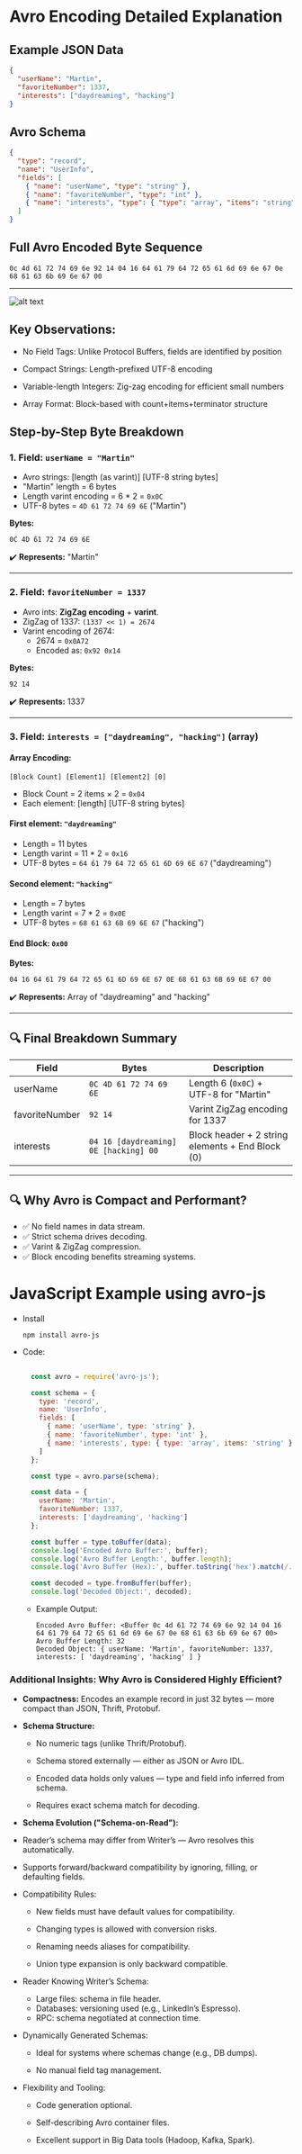 
# Avro Encoding Detailed Explanation

## Example JSON Data
```json
{
  "userName": "Martin",
  "favoriteNumber": 1337,
  "interests": ["daydreaming", "hacking"]
}
```

## Avro Schema
```json
{
  "type": "record",
  "name": "UserInfo",
  "fields": [
    { "name": "userName", "type": "string" },
    { "name": "favoriteNumber", "type": "int" },
    { "name": "interests", "type": { "type": "array", "items": "string" } }
  ]
}
```

## Full Avro Encoded Byte Sequence
```
0c 4d 61 72 74 69 6e 92 14 04 16 64 61 79 64 72 65 61 6d 69 6e 67 0e 68 61 63 6b 69 6e 67 00
```

---

![alt text](images/avro.png)

## Key Observations:
- No Field Tags: Unlike Protocol Buffers, fields are identified by position

- Compact Strings: Length-prefixed UTF-8 encoding

- Variable-length Integers: Zig-zag encoding for efficient small numbers

- Array Format: Block-based with count+items+terminator structure

## Step-by-Step Byte Breakdown

### 1. Field: `userName = "Martin"`

- Avro strings: [length (as varint)] [UTF-8 string bytes]
- "Martin" length = 6 bytes
- Length varint encoding = 6 * 2 = `0x0C`
- UTF-8 bytes = `4D 61 72 74 69 6E` ("Martin")

**Bytes:**
```
0C 4D 61 72 74 69 6E
```
✔️ **Represents:** "Martin"

---

### 2. Field: `favoriteNumber = 1337`

- Avro ints: **ZigZag encoding** + **varint**.
- ZigZag of 1337: `(1337 << 1) = 2674`
- Varint encoding of 2674:
  - 2674 = `0x0A72`
  - Encoded as: `0x92 0x14`

**Bytes:**
```
92 14
```
✔️ **Represents:** 1337

---

### 3. Field: `interests = ["daydreaming", "hacking"]` (array)

#### Array Encoding:
```
[Block Count] [Element1] [Element2] [0]
```
- Block Count = 2 items × 2 = `0x04`
- Each element: [length] [UTF-8 string bytes]

#### First element: `"daydreaming"`
- Length = 11 bytes
- Length varint = 11 * 2 = `0x16`
- UTF-8 bytes = `64 61 79 64 72 65 61 6D 69 6E 67` ("daydreaming")

#### Second element: `"hacking"`
- Length = 7 bytes
- Length varint = 7 * 2 = `0x0E`
- UTF-8 bytes = `68 61 63 6B 69 6E 67` ("hacking")

#### End Block: `0x00`

**Bytes:**
```
04 16 64 61 79 64 72 65 61 6D 69 6E 67 0E 68 61 63 6B 69 6E 67 00
```

✔️ **Represents:** Array of "daydreaming" and "hacking"

---

## 🔍 **Final Breakdown Summary**

| Field          | Bytes                                 | Description                                      |
| -------------- | ------------------------------------- | ------------------------------------------------ |
| userName       | `0C 4D 61 72 74 69 6E`                | Length 6 (`0x0C`) + UTF-8 for "Martin"           |
| favoriteNumber | `92 14`                               | Varint ZigZag encoding for 1337                  |
| interests      | `04 16 [daydreaming] 0E [hacking] 00` | Block header + 2 string elements + End Block (0) |

---

## 🔍 **Why Avro is Compact and Performant?**

- ✅ No field names in data stream.
- ✅ Strict schema drives decoding.
- ✅ Varint & ZigZag compression.
- ✅ Block encoding benefits streaming systems.


# JavaScript Example using avro-js
- Install
  ``` 
  npm install avro-js
  ```
- Code:
  ``` javascript
    
    const avro = require('avro-js');

    const schema = {
      type: 'record',
      name: 'UserInfo',
      fields: [
        { name: 'userName', type: 'string' },
        { name: 'favoriteNumber', type: 'int' },
        { name: 'interests', type: { type: 'array', items: 'string' } }
      ]
    };

    const type = avro.parse(schema);

    const data = {
      userName: 'Martin',
      favoriteNumber: 1337,
      interests: ['daydreaming', 'hacking']
    };

    const buffer = type.toBuffer(data);
    console.log('Encoded Avro Buffer:', buffer);
    console.log('Avro Buffer Length:', buffer.length);
    console.log('Avro Buffer (Hex):', buffer.toString('hex').match(/.{1,2}/g).join(' '));

    const decoded = type.fromBuffer(buffer);
    console.log('Decoded Object:', decoded);

    ```

  - Example Output:
    ```
    Encoded Avro Buffer: <Buffer 0c 4d 61 72 74 69 6e 92 14 04 16 64 61 79 64 72 65 61 6d 69 6e 67 0e 68 61 63 6b 69 6e 67 00>
    Avro Buffer Length: 32
    Decoded Object: { userName: 'Martin', favoriteNumber: 1337, interests: [ 'daydreaming', 'hacking' ] }

    ```

### Additional Insights: Why Avro is Considered Highly Efficient?
- **Compactness:** Encodes an example record in just 32 bytes — more compact than JSON, Thrift, Protobuf.

- **Schema Structure:**

  - No numeric tags (unlike Thrift/Protobuf).

  - Schema stored externally — either as JSON or Avro IDL.

  - Encoded data holds only values — type and field info inferred from schema.

  - Requires exact schema match for decoding.

- **Schema Evolution ("Schema-on-Read"):**

- Reader’s schema may differ from Writer’s — Avro resolves this automatically.

- Supports forward/backward compatibility by ignoring, filling, or defaulting fields.

- Compatibility Rules:

  - New fields must have default values for compatibility.

  - Changing types is allowed with conversion risks.

  - Renaming needs aliases for compatibility.

  - Union type expansion is only backward compatible.

- Reader Knowing Writer’s Schema:

  - Large files: schema in file header.
  - Databases: versioning used (e.g., LinkedIn’s Espresso).
  - RPC: schema negotiated at connection time.

- Dynamically Generated Schemas:

  - Ideal for systems where schemas change (e.g., DB dumps).

  - No manual field tag management.

- Flexibility and Tooling:

  - Code generation optional.

  - Self-describing Avro container files.

  - Excellent support in Big Data tools (Hadoop, Kafka, Spark).

